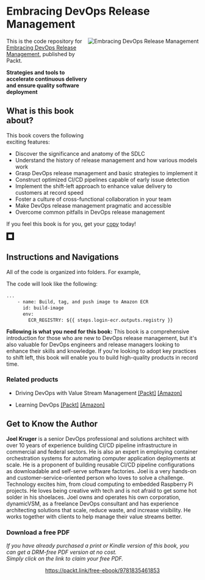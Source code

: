 # Embracing DevOps Release Management

<a href="https://www.packtpub.com/product/embracing-devops-release-management/9781835461853?utm_source=github&utm_medium=repository&utm_campaign=9781835461853"><img src="https://content.packt.com/B21803/cover_image_small.jpg" alt="Embracing DevOps Release Management" height="256px" align="right"></a>

This is the code repository for [Embracing DevOps Release Management](https://www.packtpub.com/product/embracing-devops-release-management/9781835461853?utm_source=github&utm_medium=repository&utm_campaign=9781835461853), published by Packt.

**Strategies and tools to accelerate continuous delivery and ensure quality software deployment**

## What is this book about?

This book covers the following exciting features:
* Discover the significance and anatomy of the SDLC
* Understand the history of release management and how various models work
* Grasp DevOps release management and basic strategies to implement it
* Construct optimized CI/CD pipelines capable of early issue detection
* Implement the shift-left approach to enhance value delivery to customers at record speed
* Foster a culture of cross-functional collaboration in your team
* Make DevOps release management pragmatic and accessible
* Overcome common pitfalls in DevOps release management

If you feel this book is for you, get your [copy](https://www.amazon.com/dp/1835461859) today!

<a href="https://www.packtpub.com/?utm_source=github&utm_medium=banner&utm_campaign=GitHubBanner"><img src="https://raw.githubusercontent.com/PacktPublishing/GitHub/master/GitHub.png" 
alt="https://www.packtpub.com/" border="5" /></a>

## Instructions and Navigations
All of the code is organized into folders. For example,

The code will look like the following:
```
...
    - name: Build, tag, and push image to Amazon ECR
      id: build-image
      env:
        ECR_REGISTRY: ${{ steps.login-ecr.outputs.registry }}
```

**Following is what you need for this book:**
This book is a comprehensive introduction for those who are new to DevOps release management, but it's also valuable for DevOps engineers and release managers looking to enhance their skills and knowledge. If you're looking to adopt key practices to shift left, this book will enable you to build high-quality products in record time.

### Related products
* Driving DevOps with Value Stream Management [[Packt]](https://www.packtpub.com/product/driving-devops-with-value-stream-management/9781801078061?utm_source=github&utm_medium=repository&utm_campaign=9781801078061) [[Amazon]](https://www.amazon.com/dp/1801078068)

* Learning DevOps [[Packt]](https://www.packtpub.com/product/learning-devops-second-edition/9781801818964?utm_source=github&utm_medium=repository&utm_campaign=9781801818964) [[Amazon]](https://www.amazon.com/dp/1801818967)


## Get to Know the Author
**Joel Kruger**
is a senior DevOps professional and solutions architect with over 10 years of experience building CI/CD pipeline infrastructure in commercial and federal sectors. He is also an expert in employing container orchestration systems for automating computer application deployments at scale. He is a proponent of building reusable CI/CD pipeline configurations as downloadable and self-serve software factories.
Joel is a very hands-on and customer-service-oriented person who loves to solve a challenge. Technology excites him, from cloud computing to embedded Raspberry Pi projects. He loves being creative with tech and is not afraid to get some hot solder in his shoelaces.
Joel owns and operates his own corporation, dynamicVSM, as a freelance DevOps consultant and has experience architecting solutions that scale, reduce waste, and increase visibility. He works together with clients to help manage their value streams better.

### Download a free PDF

 <i>If you have already purchased a print or Kindle version of this book, you can get a DRM-free PDF version at no cost.<br>Simply click on the link to claim your free PDF.</i>
<p align="center"> <a href="https://packt.link/free-ebook/9781835461853">https://packt.link/free-ebook/9781835461853 </a> </p>
